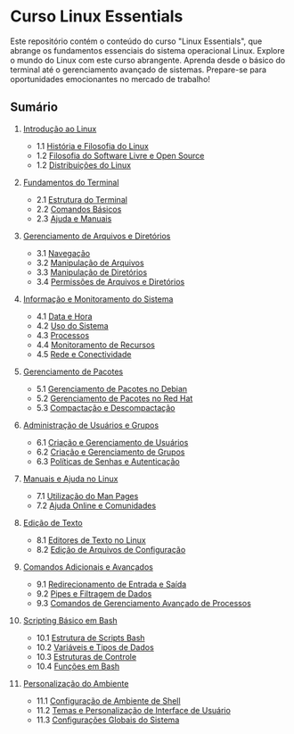 # Curso Linux Essentials

Este repositório contém o conteúdo do curso "Linux Essentials", que abrange os fundamentos essenciais do sistema operacional Linux.
Explore o mundo do Linux com este curso abrangente. Aprenda desde o básico do terminal até o gerenciamento avançado de sistemas.
Prepare-se para oportunidades emocionantes no mercado de trabalho!

## Sumário

1. [Introdução ao Linux](#01_0-introducao-ao-linux)

   - 1.1 [História e Filosofia do Linux](#01_1-historia-e-filosofia-do-linux)
   - 1.2 [Filosofia do Software Livre e Open Source](#01_2-filosofia-open-source)
   - 1.2 [Distribuições do Linux](#01_3-distribuições-do-linux)

2. [Fundamentos do Terminal](#fundamentos-do-terminal)

   - 2.1 [Estrutura do Terminal](#estrutura-do-terminal)
   - 2.2 [Comandos Básicos](#comandos-básicos)
   - 2.3 [Ajuda e Manuais](#ajuda-e-manuais)

3. [Gerenciamento de Arquivos e Diretórios](#gerenciamento-de-arquivos-e-diretórios)

   - 3.1 [Navegação](#navegação)
   - 3.2 [Manipulação de Arquivos](#manipulação-de-arquivos)
   - 3.3 [Manipulação de Diretórios](#manipulação-de-diretórios)
   - 3.4 [Permissões de Arquivos e Diretórios](#permissões-de-arquivos-e-diretórios)

4. [Informação e Monitoramento do Sistema](#informação-e-monitoramento-do-sistema)

   - 4.1 [Data e Hora](#data-e-hora)
   - 4.2 [Uso do Sistema](#uso-do-sistema)
   - 4.3 [Processos](#processos)
   - 4.4 [Monitoramento de Recursos](#monitoramento-de-recursos)
   - 4.5 [Rede e Conectividade](#rede-e-conectividade)

5. [Gerenciamento de Pacotes](#gerenciamento-de-pacotes)

   - 5.1 [Gerenciamento de Pacotes no Debian](#gerenciamento-de-pacotes-no-debian)
   - 5.2 [Gerenciamento de Pacotes no Red Hat](#gerenciamento-de-pacotes-no-red-hat)
   - 5.3 [Compactação e Descompactação](#compactação-e-descompactação)

6. [Administração de Usuários e Grupos](#administração-de-usuários-e-grupos)

   - 6.1 [Criação e Gerenciamento de Usuários](#criação-e-gerenciamento-de-usuários)
   - 6.2 [Criação e Gerenciamento de Grupos](#criação-e-gerenciamento-de-grupos)
   - 6.3 [Políticas de Senhas e Autenticação](#políticas-de-senhas-e-autenticação)

7. [Manuais e Ajuda no Linux](#manuais-e-ajuda-no-linux)

   - 7.1 [Utilização do Man Pages](#utilização-do-man-pages)
   - 7.2 [Ajuda Online e Comunidades](#ajuda-online-e-comunidades)

8. [Edição de Texto](#edição-de-texto)

   - 8.1 [Editores de Texto no Linux](#editores-de-texto-no-linux)
   - 8.2 [Edição de Arquivos de Configuração](#edição-de-arquivos-de-configuração)

9. [Comandos Adicionais e Avançados](#comandos-adicionais-e-avançados)

   - 9.1 [Redirecionamento de Entrada e Saída](#redirecionamento-de-entrada-e-saída)
   - 9.2 [Pipes e Filtragem de Dados](#pipes-e-filtragem-de-dados)
   - 9.3 [Comandos de Gerenciamento Avançado de Processos](#comandos-de-gerenciamento-avançado-de-processos)

10. [Scripting Básico em Bash](#scripting-básico-em-bash)

    - 10.1 [Estrutura de Scripts Bash](#estrutura-de-scripts-bash)
    - 10.2 [Variáveis e Tipos de Dados](#variáveis-e-tipos-de-dados)
    - 10.3 [Estruturas de Controle](#estruturas-de-controle)
    - 10.4 [Funções em Bash](#funções-em-bash)

11. [Personalização do Ambiente](#personalização-do-ambiente)
    - 11.1 [Configuração de Ambiente de Shell](#configuração-de-ambiente-de-shell)
    - 11.2 [Temas e Personalização de Interface de Usuário](#temas-e-personalização-de-interface-de-usuário)
    - 11.3 [Configurações Globais do Sistema](#configurações-globais-do-sistema)
